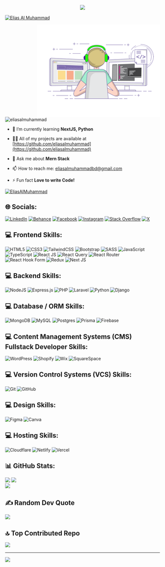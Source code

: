 <!--
**MdNadeemSarwar/MdNadeemSarwar** is a ✨ _special_ ✨ repository because its `README.md` (this file) appears on your GitHub profile.

Here are some ideas to get you started:

- 🔭 I’m currently working on ...
- 🌱 I’m currently learning ...
- 👯 I’m looking to collaborate on ...
- 🤔 I’m looking for help with ...
- 💬 Ask me about ...
-  ...
- 😄 Pronouns: ...
- ⚡ Fun fact: ...
-->
<p align="center">
<!--   <a href="https://github.com/DenverCoder1/readme-typing-svg"> -->
    <img src="https://readme-typing-svg.herokuapp.com?color=ffb703&width=380&height=28&lines=Hi👋+I'm+Elias+Al+Muhammad...;Passionate+Web+Developer...;Self+Learner...,Open-Source+Enthusiast...;Learning+In+Public...;Empowering+Others;Nice+To+Meet+You+....&center=true"></a></p>

[<img src='https://github.com/shovoas/shovoalways/blob/main/img/bg.jpg?raw=true' alt='Elias Al Muhammad'>](https://github.com/shovoalways/)

<img align="right" alt="Coding" width="400" src="https://raw.githubusercontent.com/devSouvik/devSouvik/master/gif3.gif">

<p align="left"> <img src="https://komarev.com/ghpvc/?username=eliasalmuhammad&label=Profile%20views&color=0e75b6&style=flat" alt="eliasalmuhammad" /> </p>

- 🌱 I’m currently learning **NextJS, Python**

- 👨‍💻 All of my projects are available at [https://github.com/eliasalmuhammad](https://github.com/eliasalmuhammad)

- 💬 Ask me about **Mern Stack**
- 📫 How to reach me: eliasalmuhammadbd@gmail.com
- ⚡ Fun fact **Love to write Code!**
    
<p align="left"> <a href="https://github.com/EliasAlMuhammad" target="blank"><img src="https://img.shields.io/twitter/follow/eliasalmuhammad?logo=twitter&style=for-the-badge" alt="EliasAlMuhammad" /></a> </p>   


## 🌐 Socials:
[![LinkedIn](https://img.shields.io/badge/LinkedIn-%230077B5.svg?logo=linkedin&logoColor=white)](https://linkedin.com/in/eliasalmuhammad) [![Behance](https://img.shields.io/badge/Behance-1769ff?logo=behance&logoColor=white)](https://behance.net/EliasAlMuhammad) [![Facebook](https://img.shields.io/badge/Facebook-%231877F2.svg?logo=Facebook&logoColor=white)](https://facebook.com/eliasalmuhammad) [![Instagram](https://img.shields.io/badge/Instagram-%23E4405F.svg?logo=Instagram&logoColor=white)](https://instagram.com/eliasalmuhammad) [![Stack Overflow](https://img.shields.io/badge/-Stackoverflow-FE7A16?logo=stack-overflow&logoColor=white)](https://stackoverflow.com/users/https://stackoverflow.com/users/16982862/elias-al-muhammad) [![X](https://img.shields.io/badge/X-black.svg?logo=X&logoColor=white)](https://x.com/EliasAlMuhammad) 

## 💻 Frontend Skills:
![HTML5](https://img.shields.io/badge/html5-%23E34F26.svg?style=for-the-badge&logo=html5&logoColor=white) ![CSS3](https://img.shields.io/badge/css3-%231572B6.svg?style=for-the-badge&logo=css3&logoColor=white) ![TailwindCSS](https://img.shields.io/badge/tailwindcss-%2338B2AC.svg?style=for-the-badge&logo=tailwind-css&logoColor=white) ![Bootstrap](https://img.shields.io/badge/bootstrap-%238511FA.svg?style=for-the-badge&logo=bootstrap&logoColor=white)  ![SASS](https://img.shields.io/badge/SASS-hotpink.svg?style=for-the-badge&logo=SASS&logoColor=white) ![JavaScript](https://img.shields.io/badge/javascript-%23323330.svg?style=for-the-badge&logo=javascript&logoColor=%23F7DF1E) ![TypeScript](https://img.shields.io/badge/typescript-%23007ACC.svg?style=for-the-badge&logo=typescript&logoColor=white) ![React JS](https://img.shields.io/badge/react-%2320232a.svg?style=for-the-badge&logo=react&logoColor=%2361DAFB) ![React Query](https://img.shields.io/badge/-React%20Query-FF4154?style=for-the-badge&logo=react%20query&logoColor=white) ![React Router](https://img.shields.io/badge/React_Router-CA4245?style=for-the-badge&logo=react-router&logoColor=white) ![React Hook Form](https://img.shields.io/badge/React%20Hook%20Form-%23EC5990.svg?style=for-the-badge&logo=reacthookform&logoColor=white) ![Redux](https://img.shields.io/badge/redux-%23593d88.svg?style=for-the-badge&logo=redux&logoColor=white) ![Next JS](https://img.shields.io/badge/Next-black?style=for-the-badge&logo=next.js&logoColor=white)

## 💻 Backend Skills:
![NodeJS](https://img.shields.io/badge/node.js-6DA55F?style=for-the-badge&logo=node.js&logoColor=white) ![Express.js](https://img.shields.io/badge/express.js-%23404d59.svg?style=for-the-badge&logo=express&logoColor=%2361DAFB) ![PHP](https://img.shields.io/badge/php-%23777BB4.svg?style=for-the-badge&logo=php&logoColor=white) ![Laravel](https://img.shields.io/badge/laravel-%23FF2D20.svg?style=for-the-badge&logo=laravel&logoColor=white) ![Python](https://img.shields.io/badge/python-3670A0?style=for-the-badge&logo=python&logoColor=ffdd54) ![Django](https://img.shields.io/badge/django-%23092E20.svg?style=for-the-badge&logo=django&logoColor=white)

## 💻 Database / ORM Skills:
![MongoDB](https://img.shields.io/badge/MongoDB-%234ea94b.svg?style=for-the-badge&logo=mongodb&logoColor=white) ![MySQL](https://img.shields.io/badge/mysql-4479A1.svg?style=for-the-badge&logo=mysql&logoColor=white) ![Postgres](https://img.shields.io/badge/postgres-%23316192.svg?style=for-the-badge&logo=postgresql&logoColor=white) ![Prisma](https://img.shields.io/badge/Prisma-3982CE?style=for-the-badge&logo=Prisma&logoColor=white) ![Firebase](https://img.shields.io/badge/firebase-a08021?style=for-the-badge&logo=firebase&logoColor=ffcd34)

## 💻 Content Management Systems (CMS) Fullstack Developer Skills:
![WordPress](https://img.shields.io/badge/WordPress-%23117AC9.svg?style=for-the-badge&logo=WordPress&logoColor=white) ![Shopify](https://img.shields.io/badge/Shopify-%96bf48.svg?style=for-the-badge&logo=Shopify&logoColor=white) ![Wix](https://img.shields.io/badge/Wix-%23000000.svg?style=for-the-badge&logo=Wix&logoColor=white) ![SquareSpace](https://img.shields.io/badge/SquareSpace-%23000000.svg?style=for-the-badge&logo=SquareSpace&logoColor=white)

## 💻 Version Control Systems (VCS) Skills:
![Git](https://img.shields.io/badge/git-%23F05033.svg?style=for-the-badge&logo=git&logoColor=white) ![GitHub](https://img.shields.io/badge/github-%23121011.svg?style=for-the-badge&logo=github&logoColor=white)

## 💻 Design Skills:
![Figma](https://img.shields.io/badge/figma-%23F24E1E.svg?style=for-the-badge&logo=figma&logoColor=white) ![Canva](https://img.shields.io/badge/Canva-%2300C4CC.svg?style=for-the-badge&logo=Canva&logoColor=white)

## 💻 Hosting Skills:
![Cloudflare](https://img.shields.io/badge/Cloudflare-F38020?style=for-the-badge&logo=Cloudflare&logoColor=white) ![Netlify](https://img.shields.io/badge/netlify-%23000000.svg?style=for-the-badge&logo=netlify&logoColor=#00C7B7) ![Vercel](https://img.shields.io/badge/vercel-%23000000.svg?style=for-the-badge&logo=vercel&logoColor=white)

## 📊 GitHub Stats:
![](https://github-readme-stats.vercel.app/api?username=EliasAlMuhammad&theme=nightowl&hide_border=false&include_all_commits=false&count_private=false)
![](https://github-readme-streak-stats.herokuapp.com/?user=EliasAlMuhammad&theme=nightowl&hide_border=false)<br/>
![](https://github-readme-stats.vercel.app/api/top-langs/?username=EliasAlMuhammad&theme=nightowl&hide_border=false&include_all_commits=false&count_private=false&layout=compact)

## ✍️ Random Dev Quote
![](https://quotes-github-readme.vercel.app/api?type=horizontal&theme=radical)

## 🔝 Top Contributed Repo
![](https://github-contributor-stats.vercel.app/api?username=EliasAlMuhammad&limit=5&theme=dark&combine_all_yearly_contributions=true)

---
[![](https://visitcount.itsvg.in/api?id=EliasAlMuhammad&icon=0&color=0)](https://visitcount.itsvg.in)

<!-- Proudly created with GPRM ( https://gprm.itsvg.in ) -->
